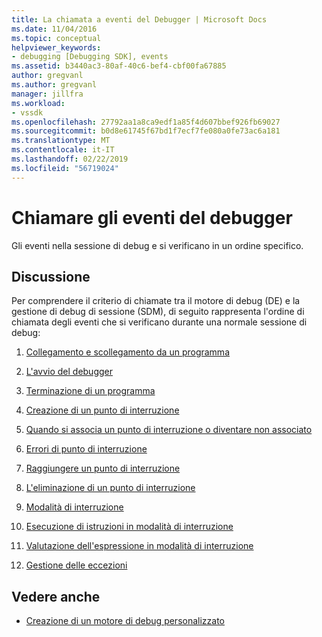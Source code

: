 ```yaml
---
title: La chiamata a eventi del Debugger | Microsoft Docs
ms.date: 11/04/2016
ms.topic: conceptual
helpviewer_keywords:
- debugging [Debugging SDK], events
ms.assetid: b3440ac3-80af-40c6-bef4-cbf00fa67885
author: gregvanl
ms.author: gregvanl
manager: jillfra
ms.workload:
- vssdk
ms.openlocfilehash: 27792aa1a8ca9edf1a85f4d607bbef926fb69027
ms.sourcegitcommit: b0d8e61745f67bd1f7ecf7fe080a0fe73ac6a181
ms.translationtype: MT
ms.contentlocale: it-IT
ms.lasthandoff: 02/22/2019
ms.locfileid: "56719024"
---
```

# <a name="call-debugger-events"></a>Chiamare gli eventi del debugger
Gli eventi nella sessione di debug e si verificano in un ordine specifico.

## <a name="discussion"></a>Discussione
 Per comprendere il criterio di chiamate tra il motore di debug (DE) e la gestione di debug di sessione (SDM), di seguito rappresenta l'ordine di chiamata degli eventi che si verificano durante una normale sessione di debug:

1.  [Collegamento e scollegamento da un programma](../../extensibility/debugger/attaching-and-detaching-to-a-program.md)

2.  [L'avvio del debugger](../../extensibility/debugger/launching-the-debugger.md)

3.  [Terminazione di un programma](../../extensibility/debugger/terminating-a-program.md)

4.  [Creazione di un punto di interruzione](../../extensibility/debugger/creating-a-breakpoint.md)

5.  [Quando si associa un punto di interruzione o diventare non associato](../../extensibility/debugger/when-a-breakpoint-binds-or-becomes-unbound.md)

6.  [Errori di punto di interruzione](../../extensibility/debugger/breakpoint-errors.md)

7.  [Raggiungere un punto di interruzione](../../extensibility/debugger/hitting-a-breakpoint.md)

8.  [L'eliminazione di un punto di interruzione](../../extensibility/debugger/deleting-a-breakpoint.md)

9. [Modalità di interruzione](../../extensibility/debugger/entering-break-mode.md)

10. [Esecuzione di istruzioni in modalità di interruzione](../../extensibility/debugger/stepping-in-break-mode.md)

11. [Valutazione dell'espressione in modalità di interruzione](../../extensibility/debugger/expression-evaluation-in-break-mode.md)

12. [Gestione delle eccezioni](../../extensibility/debugger/exception-handling-visual-studio-sdk.md)

## <a name="see-also"></a>Vedere anche
- [Creazione di un motore di debug personalizzato](../../extensibility/debugger/creating-a-custom-debug-engine.md)